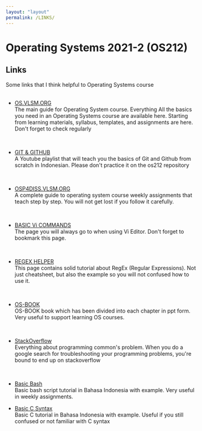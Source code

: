 ```yaml
---
layout: "layout"
permalink: /LINKS/
---
```


# Operating Systems 2021-2 (OS212)

## Links
Some links that I think helpful to Operating Systems course
<br><br>
- [OS.VLSM.ORG](https://os.vlsm.org/)<br>
The main guide for Operating System course. Everything All the basics you need in an Operating Systems course are available here. 
Starting from learning materials, syllabus, templates, and assignments are here. Don't forget to check regularly
<br>

- [GIT & GITHUB](https://www.youtube.com/playlist?list=PLFIM0718LjIVknj6sgsSceMqlq242-jNf)<br>
A Youtube playlist that will teach you the basics of Git and Github from scratch in Indonesian. Please don't practice it on the os212 repository
<br>

- [OSP4DISS.VLSM.ORG](https://osp4diss.vlsm.org/)<br>
A complete guide to operating system course weekly assignments that teach step by step. You will not get lost if you follow it carefully.
<br>

- [BASIC Vi COMMANDS](https://www.cs.colostate.edu/helpdocs/vi.html)<br>
The page you will always go to when using Vi Editor. Don't forget to bookmark this page.
<br>

- [REGEX HELPER](https://medium.com/factory-mind/regex-tutorial-a-simple-cheatsheet-by-examples-649dc1c3f285)<br>
This page contains solid tutorial about RegEx (Regular Expressions). Not just cheatsheet, but also the example so you will not confused how to use it.
<br>

- [OS-BOOK](https://www.os-book.com/OS10/slide-dir/)<br>
OS-BOOK book which has been divided into each chapter in ppt form. Very useful to support learning OS courses.
<br>

- [StackOverflow](https://stackoverflow.com/)<br>
Everything about programming common's problem. When you do a google search for troubleshooting your programming problems, you're bound to end up on stackoverflow
<br>

- [Basic Bash](https://www.hostinger.co.id/tutorial/bash-script/)<br>
Basic bash script tutorial in Bahasa Indonesia with example. Very useful in weekly assignments.

- [Basic C Syntax](https://www.petanikode.com/c-syntak/)<br>
Basic C tutorial in Bahasa Indonesia with example. Useful if you still confused or not familiar with C syntax


